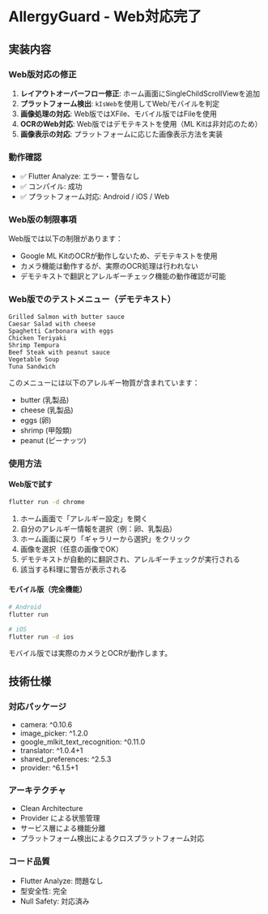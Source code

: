 # AllergyGuard - Web対応完了

## 実装内容

### Web版対応の修正
1. **レイアウトオーバーフロー修正**: ホーム画面にSingleChildScrollViewを追加
2. **プラットフォーム検出**: `kIsWeb`を使用してWeb/モバイルを判定
3. **画像処理の対応**: Web版ではXFile、モバイル版ではFileを使用
4. **OCRのWeb対応**: Web版ではデモテキストを使用（ML Kitは非対応のため）
5. **画像表示の対応**: プラットフォームに応じた画像表示方法を実装

### 動作確認
- ✅ Flutter Analyze: エラー・警告なし
- ✅ コンパイル: 成功
- ✅ プラットフォーム対応: Android / iOS / Web

### Web版の制限事項
Web版では以下の制限があります：
- Google ML KitのOCRが動作しないため、デモテキストを使用
- カメラ機能は動作するが、実際のOCR処理は行われない
- デモテキストで翻訳とアレルギーチェック機能の動作確認が可能

### Web版でのテストメニュー（デモテキスト）
```
Grilled Salmon with butter sauce
Caesar Salad with cheese
Spaghetti Carbonara with eggs
Chicken Teriyaki
Shrimp Tempura
Beef Steak with peanut sauce
Vegetable Soup
Tuna Sandwich
```

このメニューには以下のアレルギー物質が含まれています：
- butter (乳製品)
- cheese (乳製品)
- eggs (卵)
- shrimp (甲殻類)
- peanut (ピーナッツ)

### 使用方法

#### Web版で試す
```bash
flutter run -d chrome
```

1. ホーム画面で「アレルギー設定」を開く
2. 自分のアレルギー情報を選択（例：卵、乳製品）
3. ホーム画面に戻り「ギャラリーから選択」をクリック
4. 画像を選択（任意の画像でOK）
5. デモテキストが自動的に翻訳され、アレルギーチェックが実行される
6. 該当する料理に警告が表示される

#### モバイル版（完全機能）
```bash
# Android
flutter run

# iOS
flutter run -d ios
```

モバイル版では実際のカメラとOCRが動作します。

## 技術仕様

### 対応パッケージ
- camera: ^0.10.6
- image_picker: ^1.2.0
- google_mlkit_text_recognition: ^0.11.0
- translator: ^1.0.4+1
- shared_preferences: ^2.5.3
- provider: ^6.1.5+1

### アーキテクチャ
- Clean Architecture
- Provider による状態管理
- サービス層による機能分離
- プラットフォーム検出によるクロスプラットフォーム対応

### コード品質
- Flutter Analyze: 問題なし
- 型安全性: 完全
- Null Safety: 対応済み
